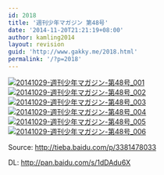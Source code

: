 ```yaml
---
id: 2018
title: '週刊少年マガジン 第48号'
date: '2014-11-20T21:21:19+08:00'
author: kamling2014
layout: revision
guid: 'http://www.gakky.me/2018.html'
permalink: '/?p=2018'
---
```


[![20141029-週刊少年マガジン-第48号_001](http://www.yui-aragaki.org/wp-content/uploads/2014/11/20141029-週刊少年マガジン-第48号_001.jpg)](http://www.yui-aragaki.org/wp-content/uploads/2014/11/20141029-週刊少年マガジン-第48号_001.jpg) [![20141029-週刊少年マガジン-第48号_002](http://www.yui-aragaki.org/wp-content/uploads/2014/11/20141029-週刊少年マガジン-第48号_002.jpg)](http://www.yui-aragaki.org/wp-content/uploads/2014/11/20141029-週刊少年マガジン-第48号_002.jpg) [![20141029-週刊少年マガジン-第48号_003](http://www.yui-aragaki.org/wp-content/uploads/2014/11/20141029-週刊少年マガジン-第48号_003.jpg)](http://www.yui-aragaki.org/wp-content/uploads/2014/11/20141029-週刊少年マガジン-第48号_003.jpg) [![20141029-週刊少年マガジン-第48号_004](http://www.yui-aragaki.org/wp-content/uploads/2014/11/20141029-週刊少年マガジン-第48号_004.jpg)](http://www.yui-aragaki.org/wp-content/uploads/2014/11/20141029-週刊少年マガジン-第48号_004.jpg) [![20141029-週刊少年マガジン-第48号_005](http://www.yui-aragaki.org/wp-content/uploads/2014/11/20141029-週刊少年マガジン-第48号_005.jpg)](http://www.yui-aragaki.org/wp-content/uploads/2014/11/20141029-週刊少年マガジン-第48号_005.jpg) [![20141029-週刊少年マガジン-第48号_006](http://www.yui-aragaki.org/wp-content/uploads/2014/11/20141029-週刊少年マガジン-第48号_006.jpg)](http://www.yui-aragaki.org/wp-content/uploads/2014/11/20141029-週刊少年マガジン-第48号_006.jpg)

Source: <http://tieba.baidu.com/p/3381478033>

DL: <http://pan.baidu.com/s/1dDAdu6X>